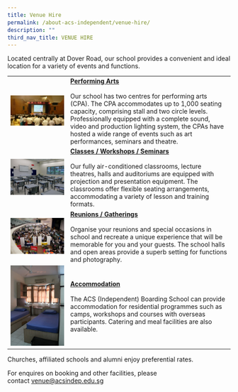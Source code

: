 ```yaml
---
title: Venue Hire
permalink: /about-acs-independent/venue-hire/
description: ""
third_nav_title: VENUE HIRE
---
```

Located centrally at Dover Road, our school provides a convenient and ideal location for a variety of events and functions.

|   |   |
|:---:|---|
|  <a href="/images/About%20ACS(I)/Venue%20Hire/CPA2_2.jpg"> <img src="/images/About%20ACS(I)/Venue%20Hire/CPA2_2.jpg" style="width:1000%"></a> | <u><b>Performing Arts</b></u><br><br>Our school has two centres for performing arts (CPA). The CPA accommodates up to 1,000 seating capacity, comprising stall and two circle levels. Professionally equipped with a complete sound, video and production lighting system, the CPAs have hosted a wide range of events such as art performances, seminars and theatre.  |
|  <a href="/images/About%20ACS(I)/Venue%20Hire/Class-Room-Junior-BLock_02-e1458273568645.jpg"> <img src="/images/About%20ACS(I)/Venue%20Hire/Class-Room-Junior-BLock_02-e1458273568645.jpg" style="width:100%"></a> |  <u><b>Classes / Workshops / Seminars</b></u><br><br>Our fully air-conditioned classrooms, lecture theatres, halls and auditoriums are equipped with projection and presentation equipment. The classrooms offer flexible seating arrangements, accommodating a variety of lesson and training formats. |
|  <a href="/images/About%20ACS(I)/Venue%20Hire/02audi1_people-e1458522687789.jpg"> <img src="/images/About%20ACS(I)/Venue%20Hire/02audi1_people-e1458522687789.jpg" style="width:100%"></a> | 	<u><b>Reunions / Gatherings</b></u><br><br>Organise your reunions and special occasions in school and recreate a unique experience that will be memorable for you and your guests. The school halls and open areas provide a superb setting for functions and photography.  |
|  <a href="/images/About%20ACS(I)/Venue%20Hire/BS-Two-bedder.jpg"> <img src="/images/About%20ACS(I)/Venue%20Hire/BS-Two-bedder.jpg" style="width:100%"></a> | <u><b>Accommodation</b></u><br><br>The ACS (Independent) Boarding School can provide accommodation for residential programmes such as camps, workshops and courses with overseas participants. Catering and meal facilities are also available.  |


Churches, affiliated schools and alumni enjoy preferential rates.

For enquires on booking and other facilities, please contact [venue@acsindep.edu.sg](mailto:venue@acsindep.edu.sg)